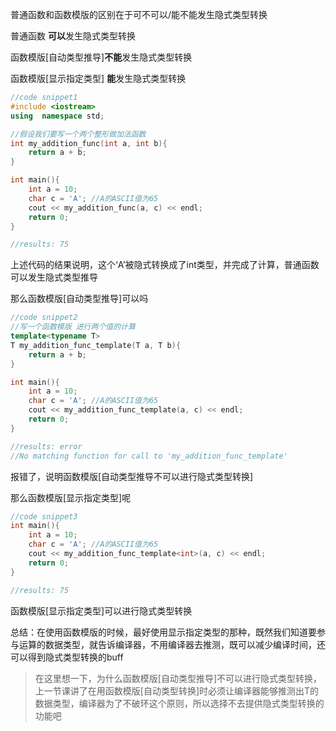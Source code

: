 普通函数和函数模版的区别在于可不可以/能不能发生隐式类型转换

普通函数 **可以**发生隐式类型转换

函数模版[自动类型推导]**不能**发生隐式类型转换

函数模版[显示指定类型] **能**发生隐式类型转换

```cpp
//code snippet1
#include <iostream>
using  namespace std;

//假设我们要写一个两个整形做加法函数
int my_addition_func(int a, int b){
    return a + b;
}

int main(){
    int a = 10;
    char c = 'A'; //A的ASCII值为65
    cout << my_addition_func(a, c) << endl;
    return 0;
}

//results: 75
```

上述代码的结果说明，这个‘A’被隐式转换成了int类型，并完成了计算，普通函数可以发生隐式类型推导

那么函数模版[自动类型推导]可以吗

```cpp
//code snippet2
//写一个函数模版 进行两个值的计算
template<typename T>
T my_addition_func_template(T a, T b){
    return a + b;
}

int main(){
    int a = 10;
    char c = 'A'; //A的ASCII值为65
    cout << my_addition_func_template(a, c) << endl;
    return 0;
}

//results: error
//No matching function for call to 'my_addition_func_template'
```

报错了，说明函数模版[自动类型推导不可以进行隐式类型转换]

那么函数模版[显示指定类型]呢

```cpp
//code snippet3
int main(){
    int a = 10;
    char c = 'A'; //A的ASCII值为65
    cout << my_addition_func_template<int>(a, c) << endl;
    return 0;
}

//results: 75
```

函数模版[显示指定类型]可以进行隐式类型转换



总结：在使用函数模版的时候，最好使用显示指定类型的那种，既然我们知道要参与运算的数据类型，就告诉编译器，不用编译器去推测，既可以减少编译时间，还可以得到隐式类型转换的buff

> 在这里想一下，为什么函数模版[自动类型推导]不可以进行隐式类型转换，上一节课讲了在用函数模版[自动类型转换]时必须让编译器能够推测出T的数据类型，编译器为了不破环这个原则，所以选择不去提供隐式类型转换的功能吧